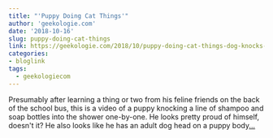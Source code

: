 ```yaml
---
title: "'Puppy Doing Cat Things'"
author: 'geekologie.com'
date: '2018-10-16'
slug: puppy-doing-cat-things
link: https://geekologie.com/2018/10/puppy-doing-cat-things-dog-knocks-a-line.php
categories:
- bloglink
tags:
  - geekologiecom
---
```


Presumably after learning a thing or two from his feline friends on the back of the school bus, this is a video of a puppy knocking a line of shampoo and soap bottles into the shower one-by-one. He looks pretty proud of himself, doesn't it? He also looks like he has an adult dog head on a puppy body[... <i class="fas fa-external-link-alt"></i>](https://geekologie.com/2018/10/puppy-doing-cat-things-dog-knocks-a-line.php)

